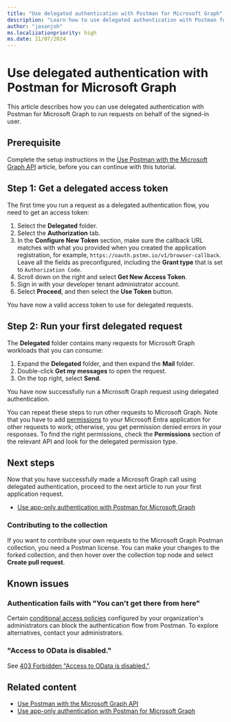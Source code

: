 ```yaml
---
title: "Use delegated authentication with Postman for Microsoft Graph"
description: "Learn how to use delegated authentication with Postman for Microsoft Graph to run requests on behalf of the signed-in user."
author: "jasonjoh"
ms.localizationpriority: high
ms.date: 11/07/2024
---
```


# Use delegated authentication with Postman for Microsoft Graph

This article describes how you can use delegated authentication with Postman for Microsoft Graph to run requests on behalf of the signed-in user.

## Prerequisite

Complete the setup instructions in the [Use Postman with the Microsoft Graph API](use-postman.md) article, before you can continue with this tutorial.

## Step 1: Get a delegated access token

The first time you run a request as a delegated authentication flow, you need to get an access token:

1. Select the **Delegated** folder.
1. Select the **Authorization** tab.
1. In the **Configure New Token** section, make sure the callback URL matches with what you provided when you created the application registration, for example, `https://oauth.pstmn.io/v1/browser-callback`. Leave all the fields as preconfigured, including the **Grant type** that is set to `Authorization Code`.
1. Scroll down on the right and select **Get New Access Token**.
1. Sign in with your developer tenant administrator account.
1. Select **Proceed**, and then select the **Use Token** button.

You have now a valid access token to use for delegated requests.

## Step 2: Run your first delegated request

The **Delegated** folder contains many requests for Microsoft Graph workloads that you can consume:

1. Expand the **Delegated** folder, and then expand the **Mail** folder.
1. Double-click **Get my messages** to open the request.
1. On the top right, select **Send**.

You have now successfully run a Microsoft Graph request using delegated authentication.

You can repeat these steps to run other requests to Microsoft Graph. Note that you have to add [permissions](permissions-reference.md) to your Microsoft Entra application for other requests to work; otherwise, you get permission denied errors in your responses. To find the right permissions, check the **Permissions** section of the relevant API and look for the delegated permission type.

## Next steps

Now that you have successfully made a Microsoft Graph call using delegated authentication, proceed to the next article to run your first application request.

- [Use app-only authentication with Postman for Microsoft Graph](use-postman-with-app-only-authentication.md)

### Contributing to the collection

If you want to contribute your own requests to the Microsoft Graph Postman collection, you need a Postman license. You can make your changes to the forked collection, and then hover over the collection top node and select **Create pull request**.

## Known issues

### Authentication fails with "You can't get there from here"

Certain [conditional access policies](/azure/active-directory/conditional-access/overview) configured by your organization's administrators can block the authentication flow from Postman. To explore alternatives, contact your administrators.

### "Access to OData is disabled."

See [403 Forbidden "Access to OData is disabled."](resolve-auth-errors.md#403-forbidden-access-to-odata-is-disabled).

## Related content

- [Use Postman with the Microsoft Graph API](use-postman.md)
- [Use app-only authentication with Postman for Microsoft Graph](use-postman-with-app-only-authentication.md)

